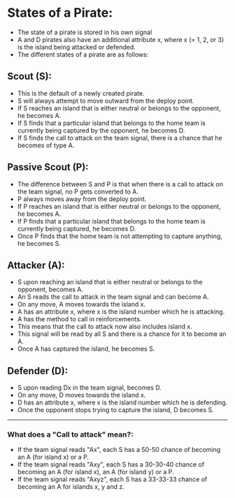 # States of a Pirate:
- The state of a pirate is stored in his own signal
- A and D pirates also have an additional attribute x, where x (= 1, 2, or 3) is the island being attacked or defended.
- The different states of a pirate are as follows:

## Scout (S):
- This is the default of a newly created pirate.
- S will always attempt to move outward from the deploy point.
- If S reaches an island that is either neutral or belongs to the opponent, he becomes A.
- If S finds that a particular island that belongs to the home team is currently being captured by the opponent, he becomes D.
- If S finds the call to attack on the team signal, there is a chance that he becomes of type A.

## Passive Scout (P):
- The difference between S and P is that when there is a call to attack on the team signal, no P gets converted to A.
- P always moves away from the deploy point.
- If P reaches an island that is either neutral or belongs to the opponent, he becomes A.
- If P finds that a particular island that belongs to the home team is currently being captured, he becomes D.
- Once P finds that the home team is not attempting to capture anything, he becomes S. 

## Attacker (A):
- S upon reaching an island that is either neutral or belongs to the opponent, becomes A.
- An S reads the call to attack in the team signal and can become A.
- On any move, A moves towards the island x.
- A has an attribute x, where x is the island number which he is attacking.
- A has the method to call in reinforcements. 
- This means that the call to attack now also includes island x.
- This signal will be read by all S and there is a chance for it to become an A.
- Once A has captured the island, he becomes S.

## Defender (D):
- S upon reading Dx in the team signal, becomes D.
- On any move, D moves towards the island x.
- D has an attribute x, where x is the island number which he is defending.
- Once the opponent stops trying to capture the island, D becomes S.

------------------------------------------------------------------------------------------------------------------------

### What does a "Call to attack" mean?:
- If the team signal reads "Ax", each S has a 50-50 chance of becoming an A (for island x) or a P.
- If the team signal reads "Axy", each S has a 30-30-40 chance of becoming an A (for island x), an A (for island y) or a P.
- If the team signal reads "Axyz", each S has a 33-33-33 chance of becoming an A for islands x, y and z.
